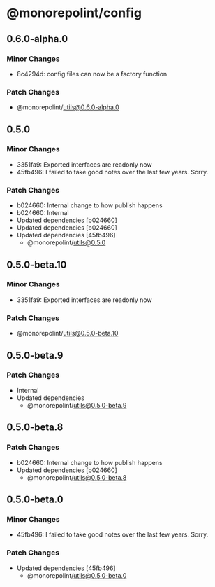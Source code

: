 # @monorepolint/config

## 0.6.0-alpha.0

### Minor Changes

- 8c4294d: config files can now be a factory function

### Patch Changes

- @monorepolint/utils@0.6.0-alpha.0

## 0.5.0

### Minor Changes

- 3351fa9: Exported interfaces are readonly now
- 45fb496: I failed to take good notes over the last few years. Sorry.

### Patch Changes

- b024660: Internal change to how publish happens
- b024660: Internal
- Updated dependencies [b024660]
- Updated dependencies [b024660]
- Updated dependencies [45fb496]
  - @monorepolint/utils@0.5.0

## 0.5.0-beta.10

### Minor Changes

- 3351fa9: Exported interfaces are readonly now

### Patch Changes

- @monorepolint/utils@0.5.0-beta.10

## 0.5.0-beta.9

### Patch Changes

- Internal
- Updated dependencies
  - @monorepolint/utils@0.5.0-beta.9

## 0.5.0-beta.8

### Patch Changes

- b024660: Internal change to how publish happens
- Updated dependencies [b024660]
  - @monorepolint/utils@0.5.0-beta.8

## 0.5.0-beta.0

### Minor Changes

- 45fb496: I failed to take good notes over the last few years. Sorry.

### Patch Changes

- Updated dependencies [45fb496]
  - @monorepolint/utils@0.5.0-beta.0
